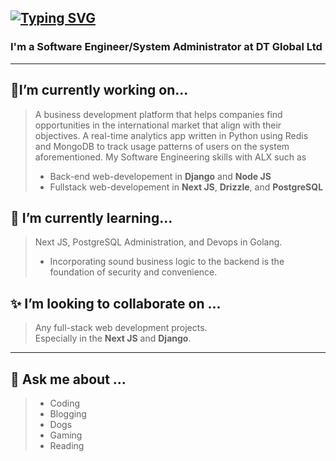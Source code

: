 
[![Typing SVG](https://readme-typing-svg.demolab.com/?lines=Hi;I+am+a+full+stack+software+engineer;and+a+SecOps+Zealot;I+am+open+to+collaboration+on+coding+projects;Django+NextJS+ReactJS+Javascript+C)](https://git.io/typing-svg)
---
### I'm a Software Engineer/System Administrator at DT Global Ltd  
---
## 🔭I’m currently working on...
> A business development platform that helps companies find opportunities in the international market that align with their objectives.
> A real-time analytics app written in Python using Redis and MongoDB to track usage patterns of users on the system aforementioned.
> My Software Engineering skills with ALX such as
> * Back-end web-developement in **Django** and **Node JS**
> * Fullstack web-developement in **Next JS**, **Drizzle**, and **PostgreSQL**

## 🌱 I’m currently learning...
> Next JS, PostgreSQL Administration, and Devops in Golang.  
> * Incorporating sound business logic to the backend is the foundation of security and convenience.   

## ✨ I’m looking to collaborate on ...  
> Any full-stack web development projects.  
> Especially in the **Next JS** and **Django**.

---
## 💬 Ask me about ...  
> * Coding  
> * Blogging  
> * Dogs  
> * Gaming  
> * Reading  
  <!--
  📫 Coding profiles.
Twitter:
Github:
Leetcode:
Hashnode:
Reddit:
Stack overflow: -->
